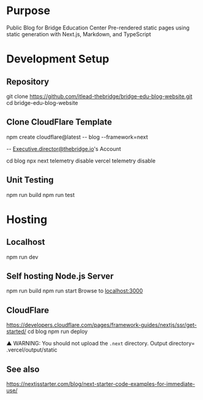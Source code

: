 # Purpose
Public Blog for Bridge Education Center
Pre-rendered static pages using static generation with Next.js, Markdown, and TypeScript


# Development Setup
## Repository
git clone https://github.com/itlead-thebridge/bridge-edu-blog-website.git
cd bridge-edu-blog-website

## Clone CloudFlare Template
npm create cloudflare@latest -- blog --framework=next

-- Executive.director@thebridge.io's Account

cd blog
npx next telemetry disable
vercel telemetry disable

## Unit Testing
npm run build
npm run test

# Hosting
## Localhost
npm run dev


## Self hosting Node.js Server
npm run build
npm run start
Browse to [localhost:3000](http://localhost:3000)

## CloudFlare 
https://developers.cloudflare.com/pages/framework-guides/nextjs/ssr/get-started/
cd blog
npm run deploy

▲  WARNING: You should not upload the `.next` directory.
Output directory= .vercel/output/static

## See also
https://nextjsstarter.com/blog/next-starter-code-examples-for-immediate-use/

